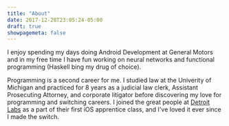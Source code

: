 ```yaml
---
title: "About"
date: 2017-12-28T23:05:24-05:00
draft: true
showpagemeta: false
---
```


I enjoy spending my days doing Android Development at General Motors and in my free time I have fun working on neural networks and functional programming (Haskell bing my drug of choice). 

Programming is a second career for me. I studied law at the Univerity of Michigan and practiced for 8 years as a judicial law clerk, Assistant Prosecuting Attorney, and corporate litigator before discovering my love for programming and switching careers. I joined the great people at [Detroit Labs](www.detroitlabs.com) as a part of their first iOS apprentice class, and I've loved it ever since I made the switch. 
